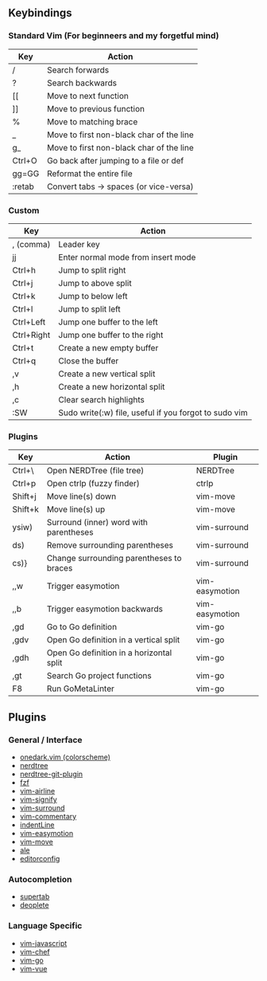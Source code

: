 ## Keybindings
### Standard Vim (For beginneers and my forgetful mind)
| Key        | Action                                    |
|------------|-------------------------------------------|
| /          | Search forwards                           |
| ?          | Search backwards                          |
| \[\[       | Move to next function                     |
| \]\]       | Move to previous function                 |
| %          | Move to matching brace                    |
| _          | Move to first non-black char of the line  |
| g_          | Move to first non-black char of the line  |
| Ctrl+O     | Go back after jumping to a file or def    |
| gg=GG      | Reformat the entire file                  |
| :retab     | Convert tabs -> spaces (or vice-versa)    |

### Custom
| Key        | Action                                                |
|------------|-------------------------------------------------------|
| , (comma)  | Leader key                                            |
| jj         | Enter normal mode from insert mode                    |
| Ctrl+h     | Jump to split right                                   |
| Ctrl+j     | Jump to above split                                   |
| Ctrl+k     | Jump to below left                                    |
| Ctrl+l     | Jump to split left                                    |
| Ctrl+Left  | Jump one buffer to the left                           |
| Ctrl+Right | Jump one buffer to the right                          |
| Ctrl+t     | Create a new empty buffer                             |
| Ctrl+q     | Close the buffer                                      |
| ,v         | Create a new vertical split                           |
| ,h         | Create a new horizontal split                         |
| ,c         | Clear search highlights                               |
| :SW        | Sudo write(:w) file, useful if you forgot to sudo vim |

### Plugins
| Key        | Action                                    | Plugin         |
|------------|-------------------------------------------|----------------|
| Ctrl+\     | Open NERDTree (file tree)                 | NERDTree       |
| Ctrl+p     | Open ctrlp (fuzzy finder)                 | ctrlp          |
| Shift+j    | Move line(s) down                         | vim-move       |
| Shift+k    | Move line(s) up                           | vim-move       |
| ysiw)      | Surround (inner) word with parentheses    | vim-surround   |
| ds)        | Remove surrounding parentheses            | vim-surround   |
| cs)}       | Change surrounding parentheses to braces  | vim-surround   |
| ,,w        | Trigger easymotion                        | vim-easymotion |
| ,,b        | Trigger easymotion backwards              | vim-easymotion |
| ,gd        | Go to Go definition                       | vim-go         |
| ,gdv       | Open Go definition in a vertical split    | vim-go         |
| ,gdh       | Open Go definition in a horizontal split  | vim-go         |
| ,gt        | Search Go project functions               | vim-go         |
| F8         | Run GoMetaLinter                          | vim-go         |

## Plugins
### General / Interface
- [onedark.vim (colorscheme)](github.com/joshdick/onedark)
- [nerdtree](github.com/scrooloose/nerdtree)
- [nerdtree-git-plugin](github.com/Xuyuanp/nerdtree-git-plugin)
- [fzf](github.com/junegunn/fzf)
- [vim-airline](github.com/bling/vim-airline)
- [vim-signify](github.com/mhinz/vim-signify)
- [vim-surround](github.com/tpope/vim-surround)
- [vim-commentary](github.com/tpope/vim-commentary)
- [indentLine](github.com/Yggdroot/indentLine)
- [vim-easymotion](github.com/easymotion/vim-easymotion)
- [vim-move](github.com/matze/vim-move)
- [ale](github.com/w0ro/ale)
- [editorconfig](github.com/editorconfig/editorconfig-vim)

### Autocompletion
- [supertab](github.com/ervandew/supertab)
- [deoplete](github.com/Shougo/deoplete)

### Language Specific
- [vim-javascript](github.com/pangloss/vim-javascript)
- [vim-chef](github.com/dougireton/vim-chef)
- [vim-go](github.com/fatih/vim-go)
- [vim-vue](github.com/posva/vim-vue)

